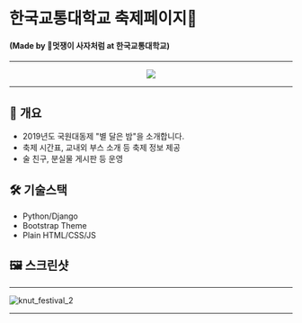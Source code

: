 # 한국교통대학교 축제페이지🎉
#### (Made by 🦁멋쟁이 사자처럼 at 한국교통대학교)

***

<p align="center">
<img src="https://user-images.githubusercontent.com/44333971/65394257-3f7e0f80-ddc6-11e9-89a8-6d14d89b2923.jpg">
</p>

***

## 📒 개요
   * 2019년도 국원대동제 "별 달은 밤"을 소개합니다.
   * 축제 시간표, 교내외 부스 소개 등 축제 정보 제공
   * 술 친구, 분실물 게시판 등 운영

## 🛠 기술스택
* Python/Django
* Bootstrap Theme
* Plain HTML/CSS/JS
    
## 🖼 스크린샷

***

![knut_festival_2](https://user-images.githubusercontent.com/22811639/64709631-90058b00-d4f1-11e9-8e77-bc11777a33fc.jpg)

***
